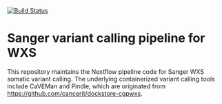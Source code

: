 [![Build Status](https://travis-ci.org/icgc-argo/sanger-wxs-variant-calling.svg?branch=master)](https://travis-ci.org/icgc-argo/sanger-wxs-variant-calling)
# Sanger variant calling pipeline for WXS

This repository maintains the Nextflow pipeline code for Sanger WXS somatic variant calling. The underlying containerized variant calling tools include CaVEMan and Pindle, which are originated from https://github.com/cancerit/dockstore-cgpwxs.
